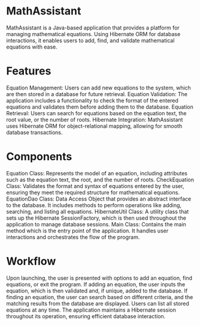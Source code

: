 # MathAssistant
MathAssistant is a Java-based application that provides a platform for managing mathematical equations. Using Hibernate ORM for database interactions, it enables users to add, find, and validate mathematical equations with ease.

# Features
Equation Management: Users can add new equations to the system, which are then stored in a database for future retrieval.
Equation Validation: The application includes a functionality to check the format of the entered equations and validates them before adding them to the database.
Equation Retrieval: Users can search for equations based on the equation text, the root value, or the number of roots.
Hibernate Integration: MathAssistant uses Hibernate ORM for object-relational mapping, allowing for smooth database transactions.

# Components
Equation Class: Represents the model of an equation, including attributes such as the equation text, the root, and the number of roots.
CheckEquation Class: Validates the format and syntax of equations entered by the user, ensuring they meet the required structure for mathematical equations.
EquationDao Class: Data Access Object that provides an abstract interface to the database. It includes methods to perform operations like adding, searching, and listing all equations.
HibernateUtil Class: A utility class that sets up the Hibernate SessionFactory, which is then used throughout the application to manage database sessions.
Main Class: Contains the main method which is the entry point of the application. It handles user interactions and orchestrates the flow of the program.

# Workflow
Upon launching, the user is presented with options to add an equation, find equations, or exit the program.
If adding an equation, the user inputs the equation, which is then validated and, if unique, added to the database.
If finding an equation, the user can search based on different criteria, and the matching results from the database are displayed.
Users can list all stored equations at any time.
The application maintains a Hibernate session throughout its operation, ensuring efficient database interaction.
